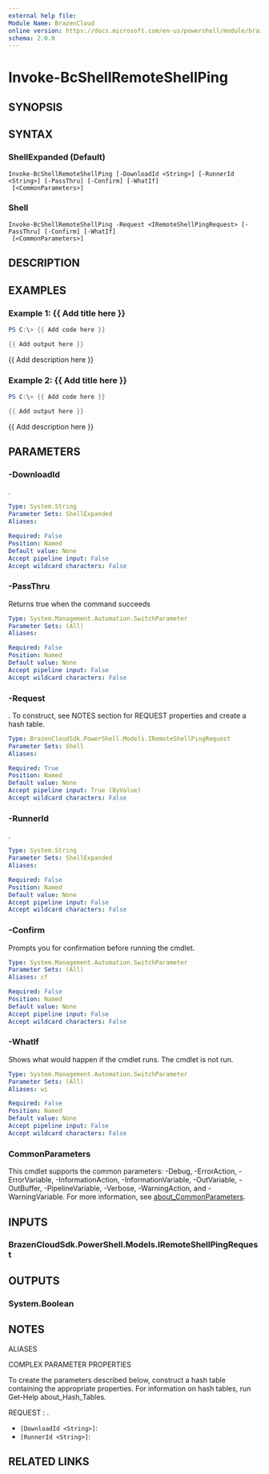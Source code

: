 ```yaml
---
external help file:
Module Name: BrazenCloud
online version: https://docs.microsoft.com/en-us/powershell/module/brazencloud/invoke-bcshellremoteshellping
schema: 2.0.0
---
```


# Invoke-BcShellRemoteShellPing

## SYNOPSIS


## SYNTAX

### ShellExpanded (Default)
```
Invoke-BcShellRemoteShellPing [-DownloadId <String>] [-RunnerId <String>] [-PassThru] [-Confirm] [-WhatIf]
 [<CommonParameters>]
```

### Shell
```
Invoke-BcShellRemoteShellPing -Request <IRemoteShellPingRequest> [-PassThru] [-Confirm] [-WhatIf]
 [<CommonParameters>]
```

## DESCRIPTION


## EXAMPLES

### Example 1: {{ Add title here }}
```powershell
PS C:\> {{ Add code here }}

{{ Add output here }}
```

{{ Add description here }}

### Example 2: {{ Add title here }}
```powershell
PS C:\> {{ Add code here }}

{{ Add output here }}
```

{{ Add description here }}

## PARAMETERS

### -DownloadId
.

```yaml
Type: System.String
Parameter Sets: ShellExpanded
Aliases:

Required: False
Position: Named
Default value: None
Accept pipeline input: False
Accept wildcard characters: False
```

### -PassThru
Returns true when the command succeeds

```yaml
Type: System.Management.Automation.SwitchParameter
Parameter Sets: (All)
Aliases:

Required: False
Position: Named
Default value: None
Accept pipeline input: False
Accept wildcard characters: False
```

### -Request
.
To construct, see NOTES section for REQUEST properties and create a hash table.

```yaml
Type: BrazenCloudSdk.PowerShell.Models.IRemoteShellPingRequest
Parameter Sets: Shell
Aliases:

Required: True
Position: Named
Default value: None
Accept pipeline input: True (ByValue)
Accept wildcard characters: False
```

### -RunnerId
.

```yaml
Type: System.String
Parameter Sets: ShellExpanded
Aliases:

Required: False
Position: Named
Default value: None
Accept pipeline input: False
Accept wildcard characters: False
```

### -Confirm
Prompts you for confirmation before running the cmdlet.

```yaml
Type: System.Management.Automation.SwitchParameter
Parameter Sets: (All)
Aliases: cf

Required: False
Position: Named
Default value: None
Accept pipeline input: False
Accept wildcard characters: False
```

### -WhatIf
Shows what would happen if the cmdlet runs.
The cmdlet is not run.

```yaml
Type: System.Management.Automation.SwitchParameter
Parameter Sets: (All)
Aliases: wi

Required: False
Position: Named
Default value: None
Accept pipeline input: False
Accept wildcard characters: False
```

### CommonParameters
This cmdlet supports the common parameters: -Debug, -ErrorAction, -ErrorVariable, -InformationAction, -InformationVariable, -OutVariable, -OutBuffer, -PipelineVariable, -Verbose, -WarningAction, and -WarningVariable. For more information, see [about_CommonParameters](http://go.microsoft.com/fwlink/?LinkID=113216).

## INPUTS

### BrazenCloudSdk.PowerShell.Models.IRemoteShellPingRequest

## OUTPUTS

### System.Boolean

## NOTES

ALIASES

COMPLEX PARAMETER PROPERTIES

To create the parameters described below, construct a hash table containing the appropriate properties. For information on hash tables, run Get-Help about_Hash_Tables.


REQUEST <IRemoteShellPingRequest>: .
  - `[DownloadId <String>]`: 
  - `[RunnerId <String>]`: 

## RELATED LINKS

